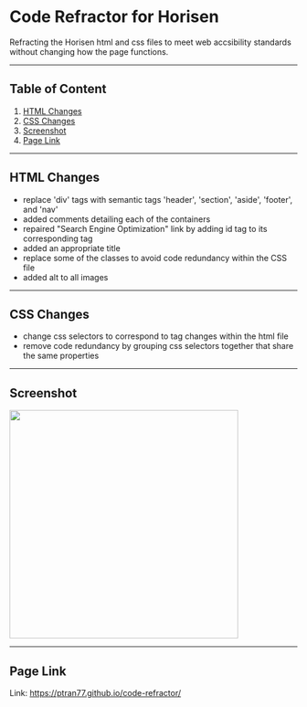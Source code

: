 # Code Refractor for Horisen

Refracting the Horisen html and css files to meet web accsibility standards without changing how the page functions.

---

## Table of Content

1. [HTML Changes](#html-changes)
2. [CSS Changes](#css-changes)
3. [Screenshot](#screenshot)
4. [Page Link](#page-link)

---

<a name="html-changes"></a>

## HTML Changes

- replace 'div' tags with semantic tags 'header', 'section', 'aside', 'footer', and 'nav'
- added comments detailing each of the containers
- repaired "Search Engine Optimization" link by adding id tag to its corresponding tag
- added an appropriate title
- replace some of the classes to avoid code redundancy within the CSS file
- added alt to all images

---

<a name="css-changes"></a>

## CSS Changes

- change css selectors to correspond to tag changes within the html file
- remove code redundancy by grouping css selectors together that share the same properties

---

<a name="screenshot"></a>

## Screenshot

<img src="./assets/images/webpage.png" width="400">

---

<a name="page-link"></a>

## Page Link

Link: <a href="https://ptran77.github.io/code-refractor/">https://ptran77.github.io/code-refractor/</a>

